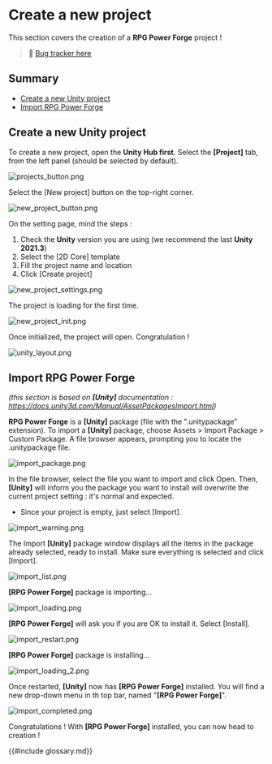 # Create a new project

This section covers the creation of a **RPG Power Forge** project !

> 🐞 [Bug tracker here](https://trello.com/b/PIzgsYov/rpg-power-forge-road-map)

## Summary
- [Create a new Unity project](#create-a-new-unity-project)
- [Import RPG Power Forge](#import-rpg-power-forge)

## Create a new Unity project

To create a new project, open the **Unity Hub first**. Select the **[Project]** tab, from the left panel (should be selected by default).

![projects_button.png](./../media/new_project/projects_button.png)

Select the [New project] button on the top-right corner.

![new_project_button.png](./../media/new_project/new_project_button.png)

On the setting page, mind the steps :
1. Check the **Unity** version you are using (we recommend the last **Unity 2021.3**)
1. Select the [2D Core] template
1. Fill the project name and location
1. Click [Create project]

![new_project_settings.png](./../media/new_project/new_project_settings.png)

The project is loading for the first time.

![new_project_init.png](./../media/new_project/new_project_init.png)

Once initialized, the project will open. Congratulation !

![unity_layout.png](./../media/new_project/unity_layout.png)


## Import RPG Power Forge
*(this section is based on **[Unity]** documentation : https://docs.unity3d.com/Manual/AssetPackagesImport.html)*

**RPG Power Forge** is a **[Unity]** package (file with the ".unitypackage" extension). To import a **[Unity]** package, choose Assets > Import Package > Custom Package. A file browser appears, prompting you to locate the .unitypackage file.

![import_package.png](./../media/new_project/import_package.png)

In the file browser, select the file you want to import and click Open. Then, **[Unity]** will inform you the package you want to install will overwrite the current project setting : it's normal and expected.

* Since your project is empty, just select [Import].

![import_warning.png](./../media/new_project/import_warning.png)

The Import **[Unity]** package window displays all the items in the package already selected, ready to install. Make sure everything is selected and click [Import].

![import_list.png](./../media/new_project/import_list.png)

**[RPG Power Forge]** package is importing...

![import_loading.png](./../media/new_project/import_loading.png)

**[RPG Power Forge]** will ask you if you are OK to install it. Select [Install].

![import_restart.png](./../media/new_project/import_restart.png)

**[RPG Power Forge]** package is installing...

![import_loading_2.png](./../media/new_project/import_loading_2.png)

Once restarted, **[Unity]** now has **[RPG Power Forge]** installed. You will find a new drop-down menu in th top bar, named "**[RPG Power Forge]**".

![import_completed.png](./../media/new_project/import_completed.png)

Congratulations ! With **[RPG Power Forge]** installed, you can now head to creation !


{{#include glossary.md}}